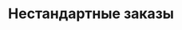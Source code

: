 ---
layout: category
catId: nestandartnye-zakazy
index: 5
title: "Нестандартные заказы"
h1: "Нестандартные заказы"
---